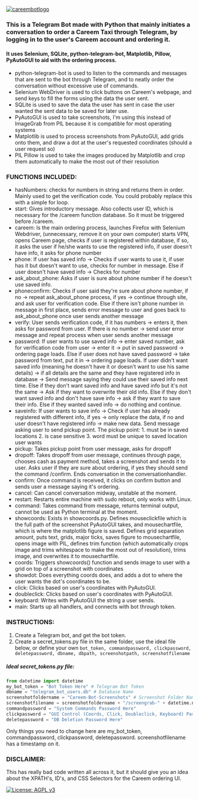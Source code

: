 <a href="https://ibb.co/Yf30fNt"><img src="https://i.ibb.co/Yf30fNt/careembotlogo.png" alt="careembotlogo" border="0"></a>

<h3>This is a Telegram Bot made with Python that mainly initiates a conversation to order a Careem Taxi through Telegram, by logging in to the user's Careem account and ordering it.</h3>

<h4>It uses Selenium, SQLite, python-telegram-bot, Matplotlib, Pillow, PyAutoGUI to aid with the ordering process.</h4>

- python-telegram-bot is used to listen to the commands and messages that are sent to the bot through Telegram, and to neatly order the conversation without excessive use of commands.
- Selenium WebDriver is used to click buttons on Careem's webpage, and send keys to fill the forms using the data the user sent. 
- SQLite is used to save the data the user has sent in case the user wanted the sent data to be saved for later use. 
- PyAutoGUI is used to take screenshots, I'm using this instead of ImageGrab from PIL because it is compatible for most operating systems
- Matplotlib is used to process screenshots from PyAutoGUI, add grids onto them, and draw a dot at the user's requested coordinates (should a user request so)
- PIL Pillow is used to take the images produced by Matplotlib and crop them automatically to make the most out of their resolution

<h3> FUNCTIONS INCLUDED: </h3>

- hasNumbers: checks for numbers in string and returns them in order. Mainly used to get the verification code. You could probably replace this with a simple for loop.
- start: Gives introductory message. Also collects user ID, which is necessary for the /careem function database. So it must be triggered before /careem.
- careem: Is the main ordering process, launches Firefox with Selenium Webdriver, (unnecessary, remove it on your own computer) starts VPN, opens Careem page, checks if user is registered within database, if so, it asks the user if he/she wants to use the registered info, if user doesn't have info, it asks for phone number
- phone: If user has saved info -> Checks if user wants to use it, if user has it but doesn't want to use, checks for number in message. Else if user doesn't have saved info -> Checks for number
- ask_about_phone: Asks if user is sure about phone number if he doesn't use saved info.
- phoneconfirm: Checks if user said they're sure about phone number, if no -> repeat ask_about_phone process, if yes -> continue through site, and ask user for verification code. Else if there isn't phone number in message in first place, sends error message to user and goes back to ask_about_phone once user sends another message
- verify: User sends verification code, if it has numbers -> enters it, then asks for password from user. If there is no number -> send user error message and repeat process when user sends another message
- password: If user wants to use saved info -> enter saved number, ask for verification code from user -> enter it -> put in saved password -> ordering page loads. Else if user does not have saved password -> take password from text, put it in -> ordering page loads. If user didn't want saved info (meaning he doesn't have it or doesn't want to use his same details) -> if all details are the same and they have registered info in database -> Send message saying they could use their saved info next time. Else if they don't want saved info and have saved info but it's not the same -> Ask if they want to overwrite their old info. Else if they don't want saved info and don't have save info -> ask if they want to save their info. Else if they wanted saved info -> do nothing and continue.
- saveinfo: If user wants to save info -> Check if user has already registered with different info, if yes -> only replace the data, if no and user doesn't have registered info -> make new data. Send message asking user to send pickup point. The pickup point: 1. must be in saved locations 2. is case sensitive 3. word must be unique to saved location user wants
- pickup: Takes pickup point from user message, asks for dropoff
- dropoff: Takes dropoff from user message, continues through page, chooses cash as payment method, takes a screenshot and sends it to user. Asks user if they are sure about ordering, if yes they should send the command /confirm. Ends conversation in the conversationhandler.
- confirm: Once command is received, it clicks on confirm button and sends user a message saying it's ordering.
- cancel: Can cancel conversation midway, unstable at the moment.
- restart: Restarts entire machine with sudo reboot, only works with Linux.
- command: Takes command from message, returns terminal output, cannot be used as Python terminal at the moment.
- showcoords: Exists in showcoords.py. Defines mouseclickfile which is the full path of the screenshot PyAutoGUI takes, and mousechartfile, which is where the matplotlib figure is saved. Defines grid separation amount, puts text, grids, major ticks, saves figure to mousechartfile, opens image with PIL, defines trim function (which automatically crops image and trims whitespace to make the most out of resolution), trims image, and overwrites it to mousechartfile.
- coords: Triggers showcoords() function and sends image to user with a grid on top of a screenshot with coordinates
- showdot: Does everything coords does, and adds a dot to where the user wants the dot's coordinates to be.
- click: Clicks based on user's coordinates with PyAutoGUI.
- doubleclick: Clicks based on user's coordinates with PyAutoGUI.
- keyboard: Writes with PyAutoGUI the string a user sends.
- main: Starts up all handlers, and connects with bot through token.


<h3>INSTRUCTIONS:</h3>

1. Create a Telegram bot, and get the bot token.
2. Create a secret_tokens.py file in the same folder, use the ideal file below, or define your own `bot_token, commandpassword, clickpassword, deletepassword, dbname, dbpath, screenshotpath, screenshotfilename`

<h5>Ideal secret_tokens.py file:</h5>

```python
from datetime import datetime
my_bot_token = "Bot Token Here" # Telegram Bot Token
dbname = "telegram_bot_users.db" # Database Name
screenshotfoldername = "Careem-Bot-Screenshots" # Screenshot Folder Name
screenshotfilename = screenshotfoldername + "/screengrab-" + datetime.now().strftime("%Y-%m-%dT%H-%M-%S") + ".png" # Screenshot File Name
commandpassword = "System Commands Password Here"
clickpassword = "GUI Control (Coords, Click, Doubleclick, Keyboard) Password Here"
deletepassword = "DB Deletion Password Here"
```

<p>Only things you need to change here are my_bot_token, commandpassword, clickpassword, deletepassword. screenshotfilename has a timestamp on it.</p>

<h3> DISCLAIMER: </h3>
<p> This has really bad code written all across it, but it should give you an idea about the XPATH's, ID's, and CSS Selectors for the Careem ordering UI. </p> 


[![License: AGPL v3](https://img.shields.io/badge/License-AGPL%20v3-blue.svg)](https://www.gnu.org/licenses/agpl-3.0)
